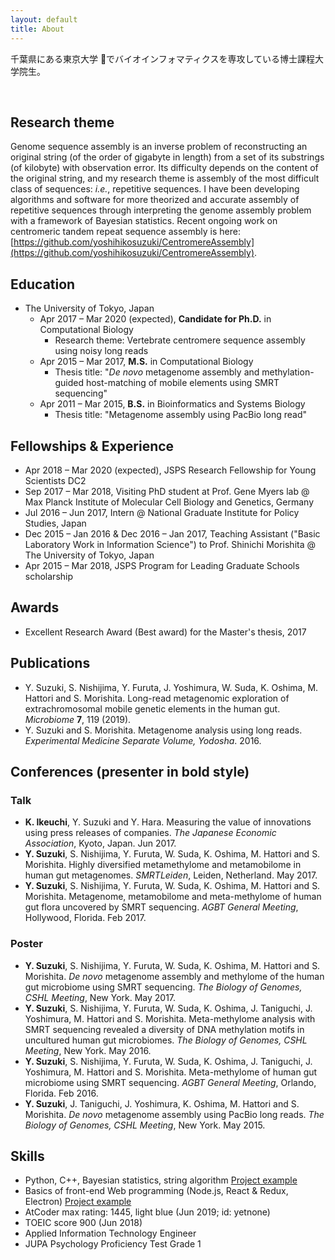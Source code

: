 ```yaml
---
layout: default
title: About
---
```


千葉県にある東京大学 &#x1f914;でバイオインフォマティクスを専攻している博士課程大学院生。

<br>

## Research theme

Genome sequence assembly is an inverse problem of reconstructing an original string (of the order of gigabyte in length) from a set of its substrings (of kilobyte) with observation error. Its difficulty depends on the content of the original string, and my research theme is assembly of the most difficult class of sequences: *i.e.*, repetitive sequences. I have been developing algorithms and software for more theorized and accurate assembly of repetitive sequences through interpreting the genome assembly problem with a framework of Bayesian statistics. Recent ongoing work on centromeric tandem repeat sequence assembly is here: [https://github.com/yoshihikosuzuki/CentromereAssembly](https://github.com/yoshihikosuzuki/CentromereAssembly).

## Education

* The University of Tokyo, Japan
   * Apr 2017 – Mar 2020 (expected), **Candidate for Ph.D.** in Computational Biology
      - Research theme: Vertebrate centromere sequence assembly using noisy long reads
   * Apr 2015 – Mar 2017, **M.S.** in Computational Biology
      * Thesis title: "*De novo* metagenome assembly and methylation-guided host-matching of mobile elements using SMRT sequencing"
   * Apr 2011 – Mar 2015, **B.S.** in Bioinformatics and Systems Biology
      * Thesis title: "Metagenome assembly using PacBio long read"

## Fellowships & Experience

* Apr 2018 – Mar 2020 (expected), JSPS Research Fellowship for Young Scientists DC2
* Sep 2017 – Mar 2018, Visiting PhD student at Prof. Gene Myers lab @ Max Planck Institute of Molecular Cell Biology and Genetics, Germany
* Jul 2016 – Jun 2017, Intern @ National Graduate Institute for Policy Studies, Japan
* Dec 2015 – Jan 2016 & Dec 2016 – Jan 2017, Teaching Assistant ("Basic Laboratory Work in Information Science") to Prof. Shinichi Morishita @ The University of Tokyo, Japan
* Apr 2015 – Mar 2018, JSPS Program for Leading Graduate Schools scholarship

## Awards

* Excellent Research Award (Best award) for the Master's thesis, 2017

## Publications

* Y. Suzuki, S. Nishijima, Y. Furuta, J. Yoshimura, W. Suda, K. Oshima, M. Hattori and S. Morishita. Long-read metagenomic exploration of extrachromosomal mobile genetic elements in the human gut. *Microbiome* **7**, 119 (2019).
* Y. Suzuki and S. Morishita. Metagenome analysis using long reads. *Experimental Medicine Separate Volume, Yodosha*. 2016.

## Conferences (presenter in bold style)

### Talk

* **K. Ikeuchi**, Y. Suzuki and Y. Hara. Measuring the value of innovations using press releases of companies. *The Japanese Economic Association*, Kyoto, Japan. Jun 2017.
* **Y. Suzuki**, S. Nishijima, Y. Furuta, W. Suda, K. Oshima, M. Hattori and S. Morishita. Highly diversified metamethylome and metamobilome in human gut metagenomes. *SMRTLeiden*, Leiden, Netherland. May 2017.
* **Y. Suzuki**, S. Nishijima, Y. Furuta, W. Suda, K. Oshima, M. Hattori and S. Morishita. Metagenome, metamobilome and meta-methylome of human gut flora uncovered by SMRT sequencing. *AGBT General Meeting*, Hollywood, Florida. Feb 2017.

### Poster

- **Y. Suzuki**, S. Nishijima, Y. Furuta, W. Suda, K. Oshima, M. Hattori and S. Morishita. *De novo* metagenome assembly and methylome of the human gut microbiome using SMRT sequencing. *The Biology of Genomes, CSHL Meeting*, New York. May 2017.
- **Y. Suzuki**, S. Nishijima, Y. Furuta, W. Suda, K. Oshima, J. Taniguchi, J. Yoshimura, M. Hattori and S. Morishita. Meta-methylome analysis with SMRT sequencing revealed a diversity of DNA methylation motifs in uncultured human gut microbiomes. *The Biology of Genomes, CSHL Meeting*, New York. May 2016.
- **Y. Suzuki**, S. Nishijima, Y. Furuta, W. Suda, K. Oshima, J. Taniguchi, J. Yoshimura, M. Hattori and S. Morishita. Meta-methylome of human gut microbiome using SMRT sequencing. *AGBT General Meeting*, Orlando, Florida. Feb 2016.
- **Y. Suzuki**, J. Taniguchi, J. Yoshimura, K. Oshima, M. Hattori and S. Morishita. *De novo* metagenome assembly using PacBio long reads. *The Biology of Genomes, CSHL Meeting*, New York. May 2015.

## Skills

* Python, C++, Bayesian statistics, string algorithm [Project example](https://github.com/yoshihikosuzuki/CentromereAssembly)
* Basics of front-end Web programming (Node.js, React & Redux, Electron) [Project example](https://github.com/yoshihikosuzuki/PaperSorter)
* AtCoder max rating: 1445, light blue (Jun 2019; id: yetnone)
* TOEIC score 900 (Jun 2018)
* Applied Information Technology Engineer
* JUPA Psychology Proficiency Test Grade 1
